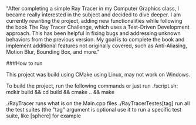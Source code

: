 "After completing a simple Ray Tracer in my Computer Graphics class, I became really interested in the subject and decided to dive deeper. I am currently rewriting the project, adding new functionalities while following the book The Ray Tracer Challenge, which uses a Test-Driven Development approach. This has been helpful in fixing bugs and addressing unknown behaviors from the previous version. My goal is to complete the book and implement additional features not originally covered, such as Anti-Aliasing, Motion Blur, Bounding Box, and more."



###How to run

This project was build using CMake using Linux, may not work on Windows.

To build the project, run the following commands or just run ./script.sh:
    mdkir build && cd build && cmake .. && make 
    
./RayTracer runs what is on the Main.cpp files
./RayTracerTestes[tag] run all the test suites (the "tag" argument is optional use it to run a specific test suite, like [sphere] for example
